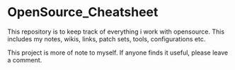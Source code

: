 # OpenSource_Cheatsheet
This repository is to keep track of everything i work with opensource. This includes my notes, wikis, links, patch sets, tools, configurations etc. 

This project is more of note to myself. If anyone finds it useful, please leave a comment.
